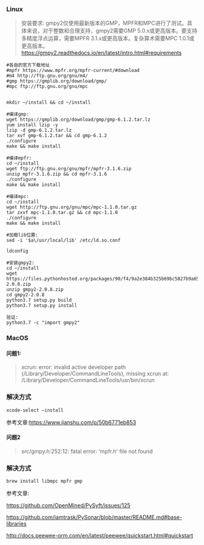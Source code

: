 ### Linux

> 安装要求:
> gmpy2仅使用最新版本的GMP，MPFR和MPC进行了测试。具体来说，对于整数和合理支持，gmpy2需要GMP 5.0.x或更高版本。要支持多精度浮点运算，需要MPFR 3.1.x或更高版本。复杂算术需要MPC 1.0.1或更高版本。
> https://gmpy2.readthedocs.io/en/latest/intro.html#requirements

```shell
#各自的官方下载地址
#mpfr https://www.mpfr.org/mpfr-current/#download
#m4 http://ftp.gnu.org/gnu/m4/
#gmp https://gmplib.org/download/gmp/
#mpc ftp://ftp.gnu.org/gnu/mpc


mkdir ~/install && cd ~/install

#编译gmp:
wget https://gmplib.org/download/gmp/gmp-6.1.2.tar.lz
yum install lzip -y
lzip -d gmp-6.1.2.tar.lz
tar xvf gmp-6.1.2.tar && cd gmp-6.1.2
./configure
make && make install

#编译mpfr:
cd ~/install
wget ftp://ftp.gnu.org/gnu/mpfr/mpfr-3.1.6.zip
unzip mpfr-3.1.6.zip && cd mpfr-3.1.6
./configure
make && make install

#编译mpc:
cd ~/install
wget http://ftp.gnu.org/gnu/mpc/mpc-1.1.0.tar.gz
tar zxvf mpc-1.1.0.tar.gz && cd mpc-1.1.0
./configure
make && make install

#加载lib位置:
sed -i '$a\/usr/local/lib' /etc/ld.so.conf

ldconfig

#安装gmpy2:
cd ~/install
wget https://files.pythonhosted.org/packages/90/f4/9a2e384b325b69bc5827b9a6510a8fb4a51698c915c06a3f25a86458892a/gmpy2-2.0.8.zip
unzip gmpy2-2.0.8.zip
cd gmpy2-2.0.8
python3.7 setup.py build
python3.7 setup.py install

验证:
python3.7 -c "import gmpy2"
```



### MacOS

#### 问题1:

> xcrun: error: invalid active developer path (/Library/Developer/CommandLineTools), missing xcrun at: /Library/Developer/CommandLineTools/usr/bin/xcrun



### 解决方式

```shell
xcode-select –install
```



参考文章:<https://www.jianshu.com/p/50b6771eb853>



#### 问题2



> src/gmpy.h:252:12: fatal error: 'mpfr.h' file not found



### 解决方式

```shell
brew install libmpc mpfr gmp
```





参考文章:

<https://github.com/OpenMined/PySyft/issues/125>

<https://github.com/iamtrask/PySonar/blob/master/README.md#base-libraries>




http://docs.peewee-orm.com/en/latest/peewee/quickstart.html#quickstart